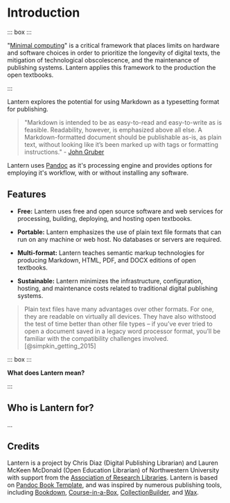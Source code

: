 # Introduction

::: box :::

"[Minimal computing](https://go-dh.github.io/mincomp/about/)" is a critical framework that places limits on hardware and software choices in order to prioritize the longevity of digital texts, the mitigation of technological obscolescence, and the maintenance of publishing systems. Lantern applies this framework to the production the open textbooks.

:::

Lantern explores the potential for using Markdown as a typesetting format for publishing. 

> "Markdown is intended to be as easy-to-read and easy-to-write as is feasible. Readability, however, is emphasized above all else. A Markdown-formatted document should be publishable as-is, as plain text, without looking like it’s been marked up with tags or formatting instructions." - [John Gruber](https://daringfireball.net/projects/markdown/syntax#philosophy)

Lantern uses [Pandoc](https://pandoc.org/) as it's processing engine and provides options for employing it's workflow, with or without installing any software. 

## Features

- **Free:** Lantern uses free and open source software and web services for processing, building, deploying, and hosting open textbooks. 

- **Portable:** Lantern emphasizes the use of plain text file formats that can run on any machine or web host. No databases or servers are required. 

- **Multi-format:** Lantern teaches semantic markup technologies for producing Markdown, HTML, PDF, and DOCX editions of open textbooks. 

- **Sustainable:** Lantern minimizes the infrastructure, configuration, hosting, and maintenance costs related to traditional digital publishing systems.

> Plain text files have many advantages over other formats. For one, they are readable on virtually all devices. They have also withstood the test of time better than other file types – if you’ve ever tried to open a document saved in a legacy word processor format, you’ll be familiar with the compatibility challenges involved.[@simpkin_getting_2015]

::: box :::

**What does Lantern mean?**

:::

## Who is Lantern for?

...

## Credits

Lantern is a project by Chris Diaz (Digital Publishing Librarian) and Lauren McKeen McDonald (Open Education Librarian) of Northwestern University with support from the [Association of Research Libraries](https://www.arl.org/). Lantern is based on [Pandoc Book Template](https://github.com/wikiti/pandoc-book-template), and was inspired by numerous publishing tools, including [Bookdown](https://bookdown.org/), [Course-in-a-Box](https://course-in-a-box.p2pu.org/), [CollectionBuilder](https://collectionbuilder.github.io/), and [Wax](https://minicomp.github.io/wax/).